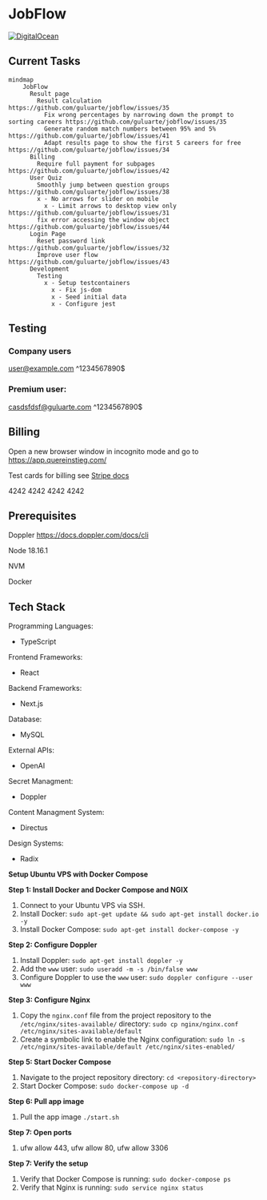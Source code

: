 # JobFlow
[![DigitalOcean](https://web-platforms.sfo2.digitaloceanspaces.com/WWW/Badge%203.svg)](https://www.digitalocean.com/?refcode=038b4c02978c&utm_campaign=Referral_Invite&utm_medium=Referral_Program&utm_source=badge)


## Current Tasks

```mermaid
mindmap
    JobFlow
      Result page
        Result calculation https://github.com/guluarte/jobflow/issues/35
          Fix wrong percentages by narrowing down the prompt to sorting careers https://github.com/guluarte/jobflow/issues/35
          Generate random match numbers between 95% and 5% https://github.com/guluarte/jobflow/issues/41
          Adapt results page to show the first 5 careers for free https://github.com/guluarte/jobflow/issues/34
      Billing
        Require full payment for subpages https://github.com/guluarte/jobflow/issues/42
      User Quiz
        Smoothly jump between question groups https://github.com/guluarte/jobflow/issues/38
        x - No arrows for slider on mobile
          x - Limit arrows to desktop view only https://github.com/guluarte/jobflow/issues/31
        fix error accessing the window object https://github.com/guluarte/jobflow/issues/44
      Login Page
        Reset password link https://github.com/guluarte/jobflow/issues/32
        Improve user flow https://github.com/guluarte/jobflow/issues/43
      Development
        Testing
          x - Setup testcontainers
            x - Fix js-dom
            x - Seed initial data
            x - Configure jest
```

## Testing 
### Company users
user@example.com ^1234567890$

### Premium user:
casdsfdsf@guluarte.com ^1234567890$

## Billing

Open a new browser window in incognito mode and go to https://app.quereinstieg.com/

Test cards for billing see [Stripe docs](https://stripe.com/docs/testing?testing-method=card-numbers#visa )

4242 4242 4242 4242

## Prerequisites

Doppler https://docs.doppler.com/docs/cli

Node 18.16.1

NVM

Docker

## Tech Stack

Programming Languages:
  - TypeScript

Frontend Frameworks:
  - React

Backend Frameworks:
  - Next.js
  
Database:
  - MySQL

External APIs:
  - OpenAI

Secret Managment:
  - Doppler

Content Managment System:
  - Directus

Design Systems:
  - Radix

**Setup Ubuntu VPS with Docker Compose**

**Step 1: Install Docker and Docker Compose and NGIX**

1. Connect to your Ubuntu VPS via SSH.
2. Install Docker: `sudo apt-get update && sudo apt-get install docker.io -y`
3. Install Docker Compose: `sudo apt-get install docker-compose -y`

**Step 2: Configure Doppler**

1. Install Doppler: `sudo apt-get install doppler -y`
2. Add the `www` user: `sudo useradd -m -s /bin/false www`
3. Configure Doppler to use the `www` user: `sudo doppler configure --user www`

**Step 3: Configure Nginx**

1. Copy the `nginx.conf` file from the project repository to the `/etc/nginx/sites-available/` directory: `sudo cp nginx/nginx.conf /etc/nginx/sites-available/default`
2. Create a symbolic link to enable the Nginx configuration: `sudo ln -s /etc/nginx/sites-available/default /etc/nginx/sites-enabled/`

**Step 5: Start Docker Compose**

1. Navigate to the project repository directory: `cd <repository-directory>`
2. Start Docker Compose: `sudo docker-compose up -d`

**Step 6: Pull app image**

1. Pull the app image `./start.sh`

**Step 7: Open ports**

1. ufw allow 443, ufw allow 80, ufw allow 3306

**Step 7: Verify the setup**

1. Verify that Docker Compose is running: `sudo docker-compose ps`
2. Verify that Nginx is running: `sudo service nginx status`

